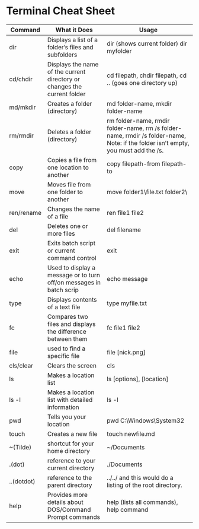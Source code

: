 # Terminal Cheat Sheet

Command  | What it Does | Usage 
-------- | ------------ | ---------
dir      | Displays a list of a folder’s files and subfolders | dir (shows current folder) dir myfolder
cd/chdir    | Displays the name of the current directory or changes the current folder | cd filepath, chdir filepath, cd .. (goes one directory up)
md/mkdir | Creates a folder (directory) | md folder-name, mkdir folder-name
rm/rmdir | Deletes a folder (directory) | rm folder-name, rmdir folder-name, rm /s folder-name, rmdir /s folder-name, Note: if the folder isn’t empty, you must add the /s.
copy | Copies a file from one location to another | copy filepath-from filepath-to
move | Moves file from one folder to another | move folder1\file.txt folder2\
ren/rename | Changes the name of a file | ren file1 file2
del | Deletes one or more files | del filename
exit | Exits batch script or current command control | exit
echo | Used to display a message or to turn off/on messages in batch scrip | echo message
type | Displays contents of a text file | type myfile.txt
fc | Compares two files and displays the difference between them | fc file1 file2
file | used to find a specific file | file [nick.png]
cls/clear | Clears the screen | cls
ls | Makes a location list | ls [options], [location]
ls -l | Makes a location list with detailed information | ls -l
pwd | Tells you your location | pwd C:\Windows\System32
touch | Creates a new file | touch newfile.md
~(Tilde) | shortcut for your home directory | ~/Documents
.(dot) | reference to your current directory | ./Documents
..(dotdot) | reference to the parent directory | ../../ and this would do a listing of the root directory.
help | Provides more details about DOS/Command Prompt commands | help (lists all commands), help command
